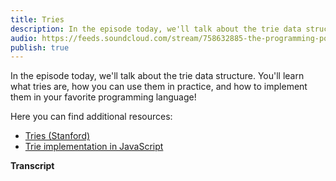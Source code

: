 ```yaml
---
title: Tries
description: In the episode today, we'll talk about the trie data structure. You'll learn what tries are, how you can use them in practice, and how to implement them in your favorite programming language!
audio: https://feeds.soundcloud.com/stream/758632885-the-programming-podcast-episode-7-tries.mp3
publish: true
---
```


In the episode today, we'll talk about the trie data structure. You'll learn what tries are, how you can use them in practice, and how to implement them in your favorite programming language!

Here you can find additional resources:

- [Tries (Stanford)](https://web.stanford.edu/class/archive/cs/cs166/cs166.1146/lectures/09/Small09.pdf)
- [Trie implementation in JavaScript](https://github.com/mgechev/programming-podcast-samples/blob/master/tries/index.js)

**Transcript**
